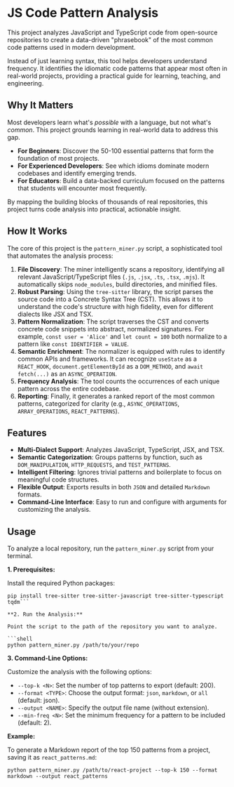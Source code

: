 # JS Code Pattern Analysis

This project analyzes JavaScript and TypeScript code from open-source repositories to create a data-driven "phrasebook" of the most common code patterns used in modern development.

Instead of just learning syntax, this tool helps developers understand frequency. It identifies the idiomatic code patterns that appear most often in real-world projects, providing a practical guide for learning, teaching, and engineering.

## Why It Matters

Most developers learn what's _possible_ with a language, but not what's _common_. This project grounds learning in real-world data to address this gap.

- **For Beginners**: Discover the 50-100 essential patterns that form the foundation of most projects.
- **For Experienced Developers**: See which idioms dominate modern codebases and identify emerging trends.
- **For Educators**: Build a data-backed curriculum focused on the patterns that students will encounter most frequently.

By mapping the building blocks of thousands of real repositories, this project turns code analysis into practical, actionable insight.

## How It Works

The core of this project is the `pattern_miner.py` script, a sophisticated tool that automates the analysis process:

1.  **File Discovery**: The miner intelligently scans a repository, identifying all relevant JavaScript/TypeScript files (`.js`, `.jsx`, `.ts`, `.tsx`, `.mjs`). It automatically skips `node_modules`, build directories, and minified files.
2.  **Robust Parsing**: Using the `tree-sitter` library, the script parses the source code into a Concrete Syntax Tree (CST). This allows it to understand the code's structure with high fidelity, even for different dialects like JSX and TSX.
3.  **Pattern Normalization**: The script traverses the CST and converts concrete code snippets into abstract, normalized signatures. For example, `const user = 'Alice'` and `let count = 100` both normalize to a pattern like `const IDENTIFIER = VALUE`.
4.  **Semantic Enrichment**: The normalizer is equipped with rules to identify common APIs and frameworks. It can recognize `useState` as a `REACT_HOOK`, `document.getElementById` as a `DOM_METHOD`, and `await fetch(...)` as an `ASYNC_OPERATION`.
5.  **Frequency Analysis**: The tool counts the occurrences of each unique pattern across the entire codebase.
6.  **Reporting**: Finally, it generates a ranked report of the most common patterns, categorized for clarity (e.g., `ASYNC_OPERATIONS`, `ARRAY_OPERATIONS`, `REACT_PATTERNS`).

## Features

- **Multi-Dialect Support**: Analyzes JavaScript, TypeScript, JSX, and TSX.
- **Semantic Categorization**: Groups patterns by function, such as `DOM_MANIPULATION`, `HTTP_REQUESTS`, and `TEST_PATTERNS`.
- **Intelligent Filtering**: Ignores trivial patterns and boilerplate to focus on meaningful code structures.
- **Flexible Output**: Exports results in both `JSON` and detailed `Markdown` formats.
- **Command-Line Interface**: Easy to run and configure with arguments for customizing the analysis.

## Usage

To analyze a local repository, run the `pattern_miner.py` script from your terminal.

**1. Prerequisites:**

Install the required Python packages:

````shell
pip install tree-sitter tree-sitter-javascript tree-sitter-typescript tqdm```

**2. Run the Analysis:**

Point the script to the path of the repository you want to analyze.

```shell
python pattern_miner.py /path/to/your/repo
````

**3. Command-Line Options:**

Customize the analysis with the following options:

- `--top-k <N>`: Set the number of top patterns to export (default: 200).
- `--format <TYPE>`: Choose the output format: `json`, `markdown`, or `all` (default: json).
- `--output <NAME>`: Specify the output file name (without extension).
- `--min-freq <N>`: Set the minimum frequency for a pattern to be included (default: 2).

**Example:**

To generate a Markdown report of the top 150 patterns from a project, saving it as `react_patterns.md`:

```shell
python pattern_miner.py /path/to/react-project --top-k 150 --format markdown --output react_patterns
```

